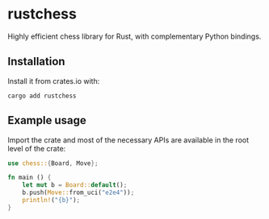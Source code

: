 # rustchess

Highly efficient chess library for Rust, with complementary Python bindings.


## Installation

Install it from crates.io with:

```
cargo add rustchess
```


## Example usage

Import the crate and most of the necessary APIs are available in the root level of the
crate:

```rust
use chess::{Board, Move};

fn main () {
    let mut b = Board::default();
    b.push(Move::from_uci("e2e4"));
    println!("{b}");
}

```

